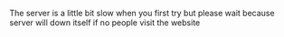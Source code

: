 The server is a little bit slow when you first try but please wait because server will down itself if no people visit the website
